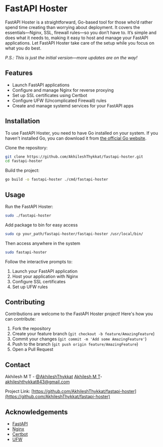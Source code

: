 # FastAPI Hoster

FastAPI Hoster is a straightforward, Go-based tool for those who’d rather spend time creating than worrying about deployment. It covers the essentials—Nginx, SSL, firewall rules—so you don’t have to. It’s simple and does what it needs to, making it easy to host and manage your FastAPI applications. Let FastAPI Hoster take care of the setup while you focus on what you do best.

_P.S.: This is just the initial version—more updates are on the way!_

## Features

- Launch FastAPI applications
- Configure and manage Nginx for reverse proxying
- Set up SSL certificates using Certbot
- Configure UFW (Uncomplicated Firewall) rules
- Create and manage systemd services for your FastAPI apps

## Installation

To use FastAPI Hoster, you need to have Go installed on your system. If you haven't installed Go, you can download it from [the official Go website](https://golang.org/dl/).

Clone the repository:

```bash
git clone https://github.com/AkhileshThykkat/fastapi-hoster.git
cd fastapi-hoster
```

Build the project:

```bash
go build -o fastapi-hoster ./cmd/fastapi-hoster
```

## Usage

Run the FastAPI Hoster:

```bash
sudo ./fastapi-hoster
```

Add package to bin for easy access

```bash
sudo cp your_path/fastapi-hoster/fastapi-hoster /usr/local/bin/
```
Then access anywhere in the system

```bash
sudo fastapi-hoster
```

Follow the interactive prompts to:

1. Launch your FastAPI application
2. Host your application with Nginx
3. Configure SSL certificates
4. Set up UFW rules

## Contributing

Contributions are welcome to the FastAPI Hoster project! Here's how you can contribute:

1. Fork the repository
2. Create your feature branch (`git checkout -b feature/AmazingFeature`)
3. Commit your changes (`git commit -m 'Add some AmazingFeature'`)
4. Push to the branch (`git push origin feature/AmazingFeature`)
5. Open a Pull Request

## Contact

Akhilesh M T - [@AkhileshThykkat](https://x.com/AkhileshThykkat)  [Akhilesh M T](https://www.linkedin.com/in/akhilesh-m-t/)- akhileshthykkat843@gmail.com

Project Link: [https://github.com/AkhileshThykkat/fastapi-hoster](https://github.com/AkhileshThykkat/fastapi-hoster)

## Acknowledgements

- [FastAPI](https://fastapi.tiangolo.com/)
- [Nginx](https://nginx.org/)
- [Certbot](https://certbot.eff.org/)
- [UFW](https://help.ubuntu.com/community/UFW)
